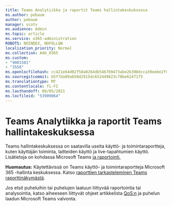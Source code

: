 ```yaml
---
title: Teams Analytiikka ja raportit Teams hallintakeskuksessa
ms.author: pebaum
author: pebaum
manager: scotv
ms.audience: Admin
ms.topic: article
ms.service: o365-administration
ROBOTS: NOINDEX, NOFOLLOW
localization_priority: Normal
ms.collection: Adm_O365
ms.custom:
- "9001501"
- "3558"
ms.openlocfilehash: cc421e64d02f58a0264db5467b9473abe2b398dcca39eebe2f072a0f283276f2
ms.sourcegitcommit: b5f7da89a650d2915dc652449623c78be6247175
ms.translationtype: MT
ms.contentlocale: fi-FI
ms.lasthandoff: 08/05/2021
ms.locfileid: "53909064"
---
```

# <a name="teams-analytics-and-reports-in-the-teams-admin-center"></a>Teams Analytiikka ja raportit Teams hallintakeskuksessa

Teams hallintakeskuksessa  on saatavilla useita käyttö- ja toimintaraportteja, kuten käyttäjän toiminta, laitteiden käyttö ja live-tapahtumien käyttö. Lisätietoja on kohdassa Microsoft Teams [ja raportointi.](https://docs.microsoft.com/microsoftteams/teams-analytics-and-reports/teams-reporting-reference)

**Huomautus:** Käytettävissä on Teams käyttö- ja toimintaraportteja Microsoft 365 -hallinta keskuksessa. Katso [raporttien tarkasteleminen Teams raporttinäkymästä](https://docs.microsoft.com/microsoftteams/teams-activity-reports#how-to-view-the-teams-reports-in-the-reports-dashboard).

Jos etsit puheluihin tai puhelujen laatuun liittyvää raportointia tai analysointia, katso aiheeseen liittyvät ohjeet artikkelista [QoS:n](https://docs.microsoft.com/microsoftteams/monitor-call-quality-qos) ja puhelun laadun Microsoft Teams valvonta.  

